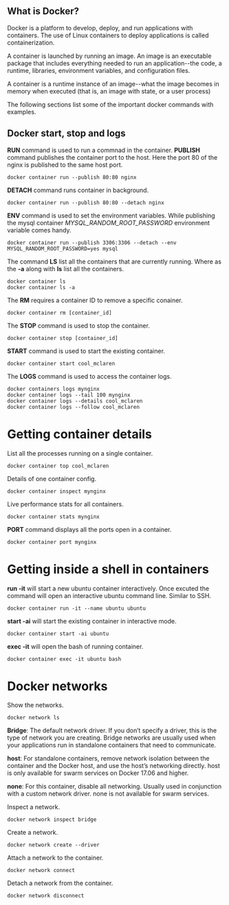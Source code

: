 ## What is Docker?

Docker is a platform to develop, deploy, and run applications with containers. The use of Linux containers to deploy applications is called containerization.

A container is launched by running an image. An image is an executable package that includes everything needed to run an application--the code, a runtime, libraries, environment variables, and configuration files.

A container is a runtime instance of an image--what the image becomes in memory when executed (that is, an image with state, or a user process)

The following sections list some of the important docker commands with examples.

## Docker start, stop and logs

**RUN** command is used to run a commnad in the container.
**PUBLISH** command publishes the container port to the host. Here the port 80 of the nginx is published to the same host port.
```
docker container run --publish 80:80 nginx
```

**DETACH** command runs container in background.
```
docker container run --publish 80:80 --detach nginx
```

**ENV** command is used to set the environment variables. While publishing the mysql container *MYSQL_RANDOM_ROOT_PASSWORD* environment variable comes handy.
```
docker container run --publish 3306:3306 --detach --env MYSQL_RANDOM_ROOT_PASSWORD=yes mysql
```

The command **LS** list all the containers that are currently running. Where as the **-a** along with **ls** list all the containers.
```
docker container ls
docker container ls -a
```

The **RM** requires a container ID to remove a specific conainer.
```
docker container rm [container_id]
```

The **STOP** command is used to stop the container.
```
docker container stop [container_id]
```

**START** command is used to start the existing container.
```
docker container start cool_mclaren
```

The **LOGS** command is used to access the container logs.
```
docker containers logs mynginx
docker container logs --tail 100 mynginx
docker container logs --details cool_mclaren
docker container logs --follow cool_mclaren
```

# Getting container details

List all the processes running on a single container.
```
docker container top cool_mclaren
```

Details of one container config.
```
docker container inspect mynginx
```

Live performance stats for all containers.
```
docker container stats mynginx
```

**PORT** command displays all the ports open in a container.
```
docker container port mynginx
```
# Getting inside a shell in containers

**run -it** will start a new ubuntu container interactively. Once excuted the command will open an interactive ubuntu command line. Similar to SSH.
```
docker container run -it --name ubuntu ubuntu
```

**start -ai** will start the existing container in interactive mode.
```
docker container start -ai ubuntu
```

**exec -it** will open the bash of running container.
```
docker container exec -it ubuntu bash
```

# Docker networks

Show the networks.
```
docker network ls
```

**Bridge**: The default network driver. If you don’t specify a driver, this is the type of network you are creating. Bridge networks are usually used when your applications run in standalone containers that need to communicate.

**host**: For standalone containers, remove network isolation between the container and the Docker host, and use the host’s networking directly. host is only available for swarm services on Docker 17.06 and higher.

**none**: For this container, disable all networking. Usually used in conjunction with a custom network driver. none is not available for swarm services.

Inspect a network.
```
docker network inspect bridge
```

Create a network.
```
docker network create --driver
```

Attach a network to the container.
```
docker network connect
```

Detach a network from the container.
```
docker network disconnect
```